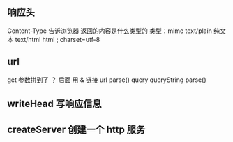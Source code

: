 ## 响应头
Content-Type 告诉浏览器 返回的内容是什么类型的
类型：mime text/plain 纯文本 text/html html ; charset=utf-8

## url
get 参数拼到了 ？ 后面 用 & 链接
url parse() query
queryString parse()

## writeHead 写响应信息
## createServer 创建一个 http 服务